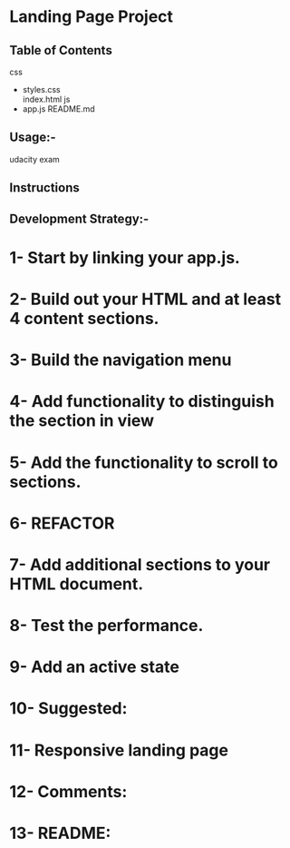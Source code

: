 # Landing Page Project

## Table of Contents

css

- styles.css  
  index.html
  js
- app.js
  README.md



<!-- Bassem Eloraby -->

## Usage:-
udacity exam

## Instructions
## Development Strategy:-
# 1- Start by linking your app.js.
# 2- Build out your HTML and at least 4 content sections.
# 3- Build the navigation menu
# 4- Add functionality to distinguish the section in view
# 5- Add the functionality to scroll to sections.
# 6- REFACTOR
# 7- Add additional sections to your HTML document.
# 8- Test the performance.
# 9- Add an active state
# 10- Suggested:
# 11- Responsive landing page
# 12- Comments:
# 13- README:
